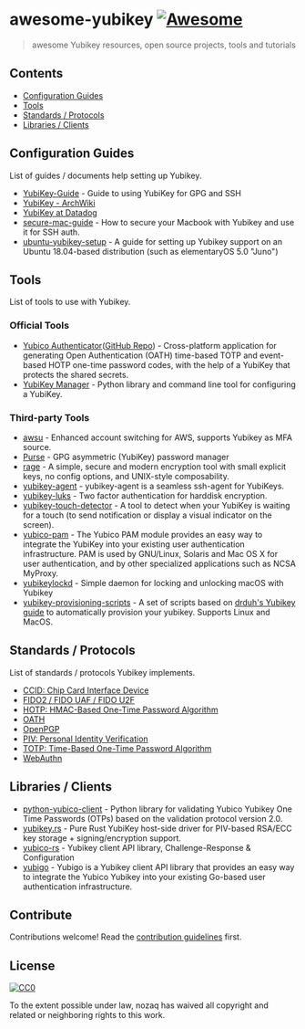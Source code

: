 # awesome-yubikey [![Awesome](https://awesome.re/badge.svg)](https://awesome.re)

> awesome Yubikey resources, open source projects, tools and tutorials

## Contents

- [Configuration Guides](#configuration-guides)
- [Tools](#tools)
- [Standards / Protocols](#standards--protocols)
- [Libraries / Clients](#libraries--clients)

## Configuration Guides

List of guides / documents help setting up Yubikey.

- [YubiKey-Guide](https://github.com/drduh/YubiKey-Guide) - Guide to using YubiKey for GPG and SSH
- [YubiKey - ArchWiki](https://wiki.archlinux.org/index.php/Yubikey)
- [YubiKey at Datadog](https://github.com/DataDog/yubikey)
- [secure-mac-guide](https://github.com/pasientskyhosting/secure-mac-guide) - How to secure your Macbook with Yubikey and use it for SSH auth.
- [ubuntu-yubikey-setup](https://github.com/carniz/ubuntu-yubikey-setup) - A guide for setting up Yubikey support on an Ubuntu 18.04-based distribution (such as elementaryOS 5.0 "Juno")

## Tools

List of tools to use with Yubikey.

### Official Tools

- [Yubico Authenticator](https://www.yubico.com/products/yubico-authenticator/)([GitHub Repo](https://github.com/Yubico/yubioath-flutter)) - Cross-platform application for generating Open Authentication (OATH) time-based TOTP and event-based HOTP one-time password codes, with the help of a YubiKey that protects the shared secrets.
- [YubiKey Manager](https://developers.yubico.com/yubikey-manager/) - Python library and command line tool for configuring a YubiKey.

### Third-party Tools

- [awsu](https://github.com/kreuzwerker/awsu) - Enhanced account switching for AWS, supports Yubikey as MFA source.
- [Purse](https://github.com/drduh/Purse) - GPG asymmetric (YubiKey) password manager
- [rage](https://github.com/str4d/rage) - A simple, secure and modern encryption tool with small explicit keys, no config options, and UNIX-style composability.
- [yubikey-agent](https://github.com/FiloSottile/yubikey-agent) - yubikey-agent is a seamless ssh-agent for YubiKeys.
- [yubikey-luks](https://github.com/cornelinux/yubikey-luks) - Two factor authentication for harddisk encryption.
- [yubikey-touch-detector](https://github.com/maximbaz/yubikey-touch-detector) - A tool to detect when your YubiKey is waiting for a touch (to send notification or display a visual indicator on the screen).
- [yubico-pam](https://github.com/Yubico/yubico-pam) - The Yubico PAM module provides an easy way to integrate the YubiKey into your existing user authentication infrastructure. PAM is used by GNU/Linux, Solaris and Mac OS X for user authentication, and by other specialized applications such as NCSA MyProxy.
- [yubikeylockd](https://github.com/shtirlic/yubikeylockd) - Simple daemon for locking and unlocking macOS with Yubikey
- [yubikey-provisioning-scripts](https://github.com/santiago-mooser/yubikey-provisioning-scripts) -  A set of scripts based on [drduh's Yubikey guide](https://github.com/drduh/YubiKey-Guide) to automatically provision your yubikey. Supports Linux and MacOS.

## Standards / Protocols

List of standards / protocols Yubikey implements.

- [CCID: Chip Card Interface Device](<https://en.wikipedia.org/wiki/CCID_(protocol)>)
- [FIDO2 / FIDO UAF / FIDO U2F](https://fidoalliance.org/specifications/)
- [HOTP: HMAC-Based One-Time Password Algorithm](https://tools.ietf.org/html/rfc4226)
- [OATH](https://openauthentication.org/specifications-technical-resources/)
- [OpenPGP](https://www.openpgp.org/)
- [PIV: Personal Identity Verification](https://en.wikipedia.org/wiki/FIPS_201)
- [TOTP: Time-Based One-Time Password Algorithm](https://tools.ietf.org/html/rfc6238)
- [WebAuthn](https://webauthn.io/)

## Libraries / Clients

- [python-yubico-client](https://github.com/Kami/python-yubico-client) - Python library for validating Yubico Yubikey One Time Passwords (OTPs) based on the validation protocol version 2.0.
- [yubikey.rs](https://github.com/iqlusioninc/yubikey.rs) - Pure Rust YubiKey host-side driver for PIV-based RSA/ECC key storage + signing/encryption support.
- [yubico-rs](https://github.com/wisespace-io/yubico-rs) - Yubikey client API library, Challenge-Response & Configuration
- [yubigo](https://github.com/GeertJohan/yubigo) - Yubigo is a Yubikey client API library that provides an easy way to integrate the Yubico Yubikey into your existing Go-based user authentication infrastructure.

## Contribute

Contributions welcome! Read the [contribution guidelines](CONTRIBUTING.md) first.

## License

[![CC0](https://mirrors.creativecommons.org/presskit/buttons/88x31/svg/cc-zero.svg)](https://creativecommons.org/publicdomain/zero/1.0)

To the extent possible under law, nozaq has waived all copyright and
related or neighboring rights to this work.
